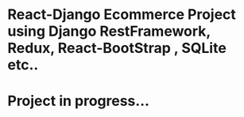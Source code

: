 # React-Django Ecommerce Project using Django RestFramework, Redux, React-BootStrap , SQLite etc..

# Project in progress...
